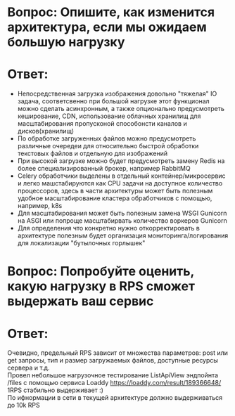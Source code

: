 # Вопрос: Опишите, как изменится архитектура, если мы ожидаем большую нагрузку
# Ответ:
- Непосредственная загрузка изображения довольно "тяжелая" IO задача, соответсвенно при большой нагрузке этот функционал можно сделать асинхронным, а также опционально предусмотреть кеширование, CDN, использование облачных хранилищ для масштабирования пропусконой способонсти каналов и дисков(хранилищ)
- По обработке загруженных файлов можно предусмотреть различные очередеи для относительно быстрой обработки текстовых файлов и отдельную для изображений
- При высокой загрузке можно будет предусмотреть замену Redis на более специализированный брокер, например RabbitMQ
- Celery обработчики выделены в отдельный контейнер/микросервис и легко машстабируются как CPU задачи на доступное количество процессоров, здесь в части архитектуры может быть полезным удобное масштабирование кластера обработчиков с помощью, например, k8s
- Для масштабирования может быть полезным замена WSGI Gunicorn на ASGI или попроще масштабирвать количество воркеров Gunicorn
- Для определения что конкретно нужно откорректировать в архитектуре полезным будет организация мониторинга/логирования для локализации "бутылочных горлышек"

# Вопрос: Попробуйте оценить, какую нагрузку в RPS сможет выдержать ваш сервис
# Ответ:
Очевидно, предельный RPS зависит от множества параметров: post или get запросы, тип и размер загружаемых файлов, доступные ресурсы сервера и т.д.  
Провел небольшое нагрузочное тестирование ListApiView эндпойнта /files с помощью сервиса Loaddy https://loaddy.com/result/189366648/  
1RPS стабильно выдерживает :)  
По ифнормации в сети в текущей архитектуре должно выдерживаться до 10k RPS   
